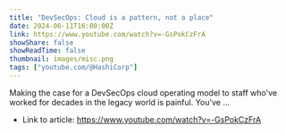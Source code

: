 ```yaml
---
title: "DevSecOps: Cloud is a pattern, not a place"
date: 2024-06-11T16:00:00Z
link: https://www.youtube.com/watch?v=-GsPokCzFrA
showShare: false
showReadTime: false
thumbnail: images/misc.png
tags: ["youtube.com/@HashiCorp"]
---
```

Making the case for a DevSecOps cloud operating model to staff who've worked for decades in the legacy world is painful. You've ...

- Link to article: https://www.youtube.com/watch?v=-GsPokCzFrA